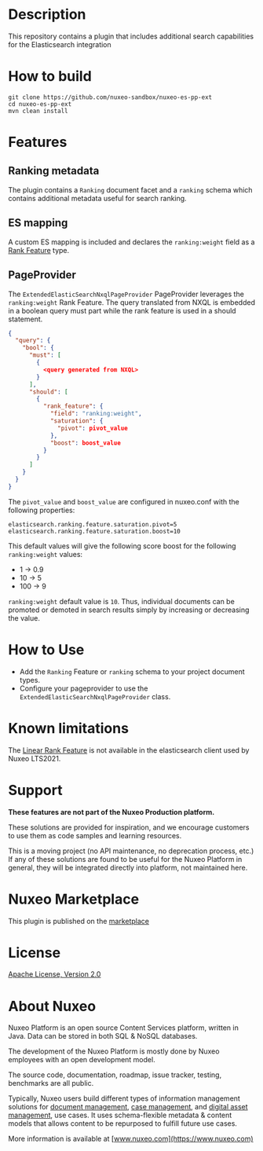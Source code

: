 # Description

This repository contains a plugin that includes additional search capabilities for the Elasticsearch integration

# How to build

```
git clone https://github.com/nuxeo-sandbox/nuxeo-es-pp-ext
cd nuxeo-es-pp-ext
mvn clean install
```

# Features

## Ranking metadata

The plugin contains a `Ranking` document facet and a `ranking` schema which contains additional metadata useful for search ranking.

## ES mapping

A custom ES mapping is included and declares the `ranking:weight` field as a [Rank Feature](https://www.elastic.co/guide/en/elasticsearch/reference/master/rank-feature.html) type.

## PageProvider

The `ExtendedElasticSearchNxqlPageProvider` PageProvider leverages the `ranking:weight` Rank Feature. The query translated from NXQL is embedded in a boolean query must part while the rank feature is used in a should statement.

```json
{
  "query": {
    "bool": {
      "must": [
        {
          <query generated from NXQL>
        }
      ],
      "should": [
        {
          "rank_feature": {
            "field": "ranking:weight",
            "saturation": {
              "pivot": pivot_value
            },
            "boost": boost_value
          }
        }
      ]
    }
  }
}
```

The `pivot_value` and `boost_value` are configured in nuxeo.conf with the following properties:

```
elasticsearch.ranking.feature.saturation.pivot=5
elasticsearch.ranking.feature.saturation.boost=10
```

This default values will give the following score boost for the following `ranking:weight` values:
- 1   ->  0.9 
- 10  ->  5
- 100 ->  9

`ranking:weight` default value is `10`. Thus, individual documents can be promoted or demoted in search results simply by increasing or decreasing the value.

# How to Use

- Add the `Ranking` Feature or `ranking` schema to your project document types.
- Configure your pageprovider to use the `ExtendedElasticSearchNxqlPageProvider` class.


# Known limitations
The [Linear Rank Feature](https://www.elastic.co/guide/en/elasticsearch/reference/7.15/query-dsl-rank-feature-query.html#rank-feature-query-linear) is not available in the elasticsearch client used by Nuxeo LTS2021. 

# Support

**These features are not part of the Nuxeo Production platform.**

These solutions are provided for inspiration, and we encourage customers to use them as code samples and learning resources.

This is a moving project (no API maintenance, no deprecation process, etc.) If any of these solutions are found to be useful for the Nuxeo Platform in general, they will be integrated directly into platform, not maintained here.

# Nuxeo Marketplace
This plugin is published on the [marketplace](https://connect.nuxeo.com/nuxeo/site/marketplace/package/nuxeo-es-pp-ext)

# License

[Apache License, Version 2.0](http://www.apache.org/licenses/LICENSE-2.0.html)

# About Nuxeo

Nuxeo Platform is an open source Content Services platform, written in Java. Data can be stored in both SQL & NoSQL databases.

The development of the Nuxeo Platform is mostly done by Nuxeo employees with an open development model.

The source code, documentation, roadmap, issue tracker, testing, benchmarks are all public.

Typically, Nuxeo users build different types of information management solutions for [document management](https://www.nuxeo.com/solutions/document-management/), [case management](https://www.nuxeo.com/solutions/case-management/), and [digital asset management](https://www.nuxeo.com/solutions/dam-digital-asset-management/), use cases. It uses schema-flexible metadata & content models that allows content to be repurposed to fulfill future use cases.

More information is available at [www.nuxeo.com](https://www.nuxeo.com)

